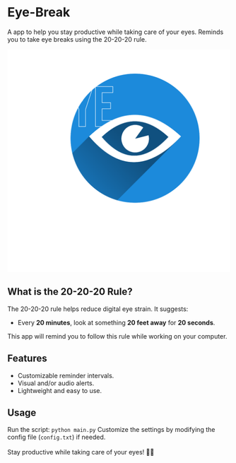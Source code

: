 # Eye-Break
A app to help you stay productive while taking care of your eyes. Reminds you to take eye breaks using the 20-20-20 rule.

![Eye Break Thumbnail](https://raw.githubusercontent.com/22yeets22/Eye-Break/refs/heads/main/thumbnail.png)

## What is the 20-20-20 Rule?
The 20-20-20 rule helps reduce digital eye strain. It suggests:  
- Every **20 minutes**, look at something **20 feet away** for **20 seconds**.  

This app will remind you to follow this rule while working on your computer.

## Features
- Customizable reminder intervals.  
- Visual and/or audio alerts.  
- Lightweight and easy to use.

## Usage
Run the script:
`python main.py`
Customize the settings by modifying the config file (`config.txt`) if needed.
<br /><br />
Stay productive while taking care of your eyes! 👀✨
